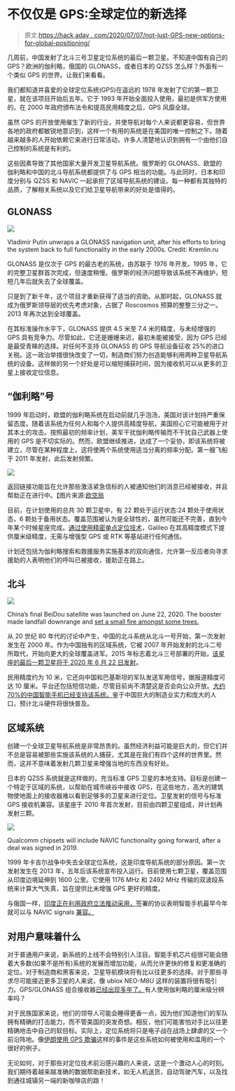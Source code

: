 # 不仅仅是 GPS:全球定位的新选择

> 原文:[https://hack aday . com/2020/07/07/not-just-GPS-new-options-for-global-positioning/](https://hackaday.com/2020/07/07/not-just-gps-new-options-for-global-positioning/)

几周前，中国发射了北斗三号卫星定位系统的最后一颗卫星。不知道中国有自己的 GPS？欧洲的伽利略，俄国的 GLONASS，或者日本的 QZSS 怎么样？外面有一个类似 GPS 的世界。让我们来看看。

我们都知道并喜爱的全球定位系统(GPS)在遥远的 1978 年发射了它的第一颗卫星，就在该项目开始后五年。它于 1993 年开始全面投入使用，最初是供军方使用的。在 2000 年政府颁布法令和提高民用精度之后，GPS 风靡全球。

虽然 GPS 的开放使用催生了新的行业，并使导航对每个人来说都更容易，但世界各地的政府都敏锐地意识到，这样一个有用的系统是在美国的唯一控制之下。随着越来越多的人开始依赖它来进行日常活动，许多人清楚地认识到拥有一个由他们自己控制的系统是有利的。

这些因素导致了其他国家大量开发卫星导航系统。俄罗斯的 GLONASS、欧盟的伽利略和中国的北斗导航系统都提供了与 GPS 相当的功能。与此同时，日本和印度分别与 QZSS 和 NAVIC 一起承担了区域导航系统的建设。每一种都有其独特的品质，了解相关系统以及它们给卫星导航带来的好处是值得的。

## GLONASS

![](../Images/6365ba8ae1de4a2a06a3ac26bf8101cd.png)

Vladimir Putin unwraps a GLONASS navigation unit, after his efforts to bring the system back to full functionality in the early 2000s. Credit: Kremlin.ru

GLONASS 是仅次于 GPS 的最古老的系统，由苏联于 1976 年开发。1995 年，它的完整卫星群首次完成，但速度稍慢。俄罗斯的经济问题导致该系统不再维护，短短几年后就失去了全球覆盖。

只是到了新千年，这个项目才重新获得了适当的资助。从那时起，GLONASS 就成为俄罗斯领导层的优先考虑对象，占据了 Roscosmos 预算的整整三分之一。2013 年再次达到全球覆盖。

在其标准操作水平下，GLONASS 提供 4.5 米至 7.4 米的精度，与未经增强的 GPS 具有竞争力。尽管如此，它还是姗姗来迟，最初未能被接受，因为 GPS 已经是最受青睐的选择。对任何不支持 GLONASS 的 GPS 导航设备征收 25%的进口关税。这一政治举措很快改变了一切，制造商们努力创造能够利用两种卫星导航系统的设备。这样做的另一个好处是可以缩短捕获时间，因为接收机可以从更多的卫星上接收定位信息。

## “伽利略”号

1999 年启动时，欧盟的伽利略系统在启动前就几乎泡汤，美国对该计划持严重保留态度。随着该系统为任何人和每个人提供高精度导航，美国担心它可能被用于对其本土的攻击。按照最初的频率计划，美军干扰伽利略传输而不干扰自己武器上使用的 GPS 是不切实际的。然而，欧盟继续推进，达成了一个妥协，即该系统将被建立，尽管在某种程度上，这将使两个系统使用适当分离的频率分配。第一艘飞船于 2011 年发射，此后发射频繁。

![](../Images/5a38071d51d29c3810bc44bcf7e6cf31.png)

返回链接功能旨在允许那些激活紧急信标的人被通知他们的消息已经被接收，并且帮助正在进行中。【图片来源:[欧空局](https://gssc.esa.int/navipedia/index.php/Galileo_Search_and_Rescue_Service#cite_note-COSPAS_website-7)

目前，在计划使用的总共 30 颗卫星中，有 22 颗处于运行状态:24 颗处于使用状态，6 颗处于备用状态。覆盖范围被认为是全球性的，虽然可能还不完善，直到今年某个时候星座完成。[通过使用精密单点定位技术](https://novatel.com/an-introduction-to-gnss/chapter-5-resolving-errors/precise-point-positioning-ppp)，Galileo 在其高精度模式下提供厘米级精度，无需与增强型 GPS 或 RTK 等基站进行任何通信。

计划还包括为伽利略搜索和救援服务实施基本的双向通信，允许第一反应者向寻求援助的人表明他们的呼叫已被接收，援助正在路上。

## 北斗

![](../Images/bd8f9383224b98c5dc6cc3d749afdbba.png)

China’s final BeiDou satellite was launched on June 22, 2020\. The booster made landfall downrange and [set a small fire amongst some trees.](https://twitter.com/AJ_FI/status/1275312444429209602?ref_src=twsrc%5Etfw%7Ctwcamp%5Etweetembed%7Ctwterm%5E1275312444429209602%7Ctwgr%5E&ref_url=https%3A%2F%2Fspacenews.com%2Fchina-launches-final-satellite-to-complete-beidou-system-booster-falls-downrange%2F)

从 20 世纪 80 年代的讨论中产生，中国的北斗系统从北斗一号开始，第一次发射发生在 2000 年。作为中国独有的区域系统，它被 2007 年开始发射的北斗二号所取代，开始向更大的全球覆盖进军。2015 年标志着北斗三号部署的开始，[该星座的最后一颗卫星将于 2020 年 6 月 22 日发射](https://www.space.com/china-launches-final-beidou-navigation-satellite.html)。

民用精度约为 10 米，它还向中国和巴基斯坦的军队发送军用信号，据报道精度可达 10 厘米。平台还包括短信功能，尽管目前尚不清楚这是否会向公众开放。[大约 70%的中国智能手机已经支持该系统。](https://asia.nikkei.com/Business/China-tech/China-decouples-from-US-in-space-with-2020-GPS-completion)鉴于中国巨大的制造业实力和庞大的人口，预计北斗硬件将很快普及。

## 区域系统

创建一个全球卫星导航系统是非常昂贵的。虽然经济利益可能是巨大的，但它们并不总是容易被那些实施该系统的人捕获，尤其是在我们有四个这样的世界里。然而，这并不意味着发射几颗卫星来增强当地的东西没有好处。

日本的 QZSS 系统就是这样做的，充当标准 GPS 卫星的本地支持。目标是创建一个特定于区域的系统，以帮助在城市峡谷中接收 GPS，在这些地方，高大的建筑物使地面上的接收器难以看到足够多的卫星来进行定位。卫星发射的信号与标准 GPS 接收机兼容。该星座于 2010 年首次发射，目前由四颗卫星组成，并计划再发射三颗。

![](../Images/d3c0666f8b6dd6bbcc64d41fdfdc722e.png)

Qualcomm chipsets will include NAVIC functionality going forward, after a deal was signed in 2019.

1999 年卡吉尔战争中失去全球定位系统，这是印度导航系统的部分原因。第一次发射发生在 2013 年，五年后该系统宣布投入运行。目前使用七颗卫星，覆盖范围从印度边境延伸到 1600 公里。它使用 1176 MHz 和 2492 MHz 传输的双波段系统来计算大气失真，旨在提供比未增强 GPS 更好的精度。

与俄国一样，[印度正在利用政府立法推动采用，](http://164.100.47.194/Loksabha/Questions/QResult15.aspx?qref=6762&lsno=17)签署的协议表明智能手机最早今年就可以与 NAVIC signals [兼容。](https://timesofindia.indiatimes.com/india/after-isro-qualcomm-pact-NavIC-compatible-mobiles-navigation-devices-to-hit-market-next-year/articleshow/71606495.cms)

## 对用户意味着什么

对于普通用户来说，新系统的上线不会特别引人注目。智能手机芯片组很可能会随着大多数(如果不是所有)系统的发展而增加功能，从而允许更快的修复和更准确的定位。对于制造商和黑客来说，卫星导航模块将有比以往更多的选择。对于那些寻求尽可能接近更多卫星的人来说，像 ublox NEO-M8U 这样的装置将很有吸引力。GPS/GLONASS 组合接收器[已经出现多年了。](https://www.sparkfun.com/products/14414)有人使用伽利略的厘米级分辨率吗？

对于民族国家来说，他们的领导人可能会睡得更香一点，因为他们知道他们的军队拥有精确的打击能力，而不管美国的突发奇想。相反，他们可能害怕对手比以往更精确地击中自己的软目标。实际上，定位系统将只是电子战在战场上肆虐的又一个前沿阵地。像[伊朗使用 GPS 欺骗](https://hackaday.com/2012/07/01/spoofing-gps-and-getting-your-own-uav/)这样的事件是这些系统如何被使用和滥用的一个很好的例子。

无论如何，对于那些对定位技术前沿感兴趣的人来说，这是一个激动人心的时刻。我们期待着越来越准确的数据帮助新技术，如无人机送货，自动驾驶汽车，以及找到通往城镇另一端的新咖啡店的路！